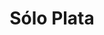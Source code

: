 ---
title: "Sólo Plata"
draft: false
identifier: "solo_plata"
description : "solo plata"
menu:
  main:
    identifier: 'anillo.solo_plata'
    parent: 'anillos'
    weight: 4
---